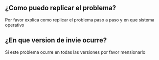 ## ¿Como puedo replicar el problema?
Por favor explica como replicar el problema paso a paso y en que sistema operativo
## ¿En que version de invie ocurre?
Si este problema ocurre en todas las versiones por favor mensionarlo 
